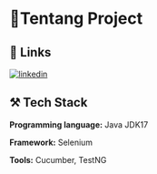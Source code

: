 
# 👋Tentang Project


## 🔗 Links

[![linkedin](https://img.shields.io/badge/linkedin-0A66C2?style=for-the-badge&logo=linkedin&logoColor=white)](https://www.linkedin.com/in/dicky-farhan7/) 


## ⚒️ Tech Stack

**Programming language:** Java JDK17

**Framework:** Selenium

**Tools:** Cucumber, TestNG

